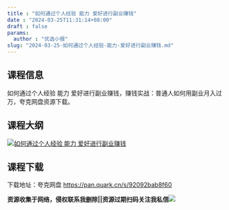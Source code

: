 ```yaml
---
title : "如何通过个人经验 能力 爱好进行副业赚钱"
date : "2024-03-25T11:31:14+08:00"
draft : false
params:
  author : "优选小报"
slug: "2024-03-25-如何通过个人经验-能力-爱好进行副业赚钱.md"
---
```


## 课程信息

如何通过个人经验 能力 爱好进行副业赚钱，赚钱实战：普通人如何用副业月入过万，夸克网盘资源下载。

## 课程大纲

[![如何通过个人经验 能力
爱好进行副业赚钱](//img7-1.zhekoulieshou.com/mmbiz_jpg/iaHBVewvSIbAjcr9g6TlCXSfiaDqkbzuEzzSCaaDVULGvvFzzJKNibf1GrY6PWw4h85iccXfdAvwXWvuNK4dSyMqCQ/0)](//img7-1.zhekoulieshou.com/mmbiz_jpg/iaHBVewvSIbAjcr9g6TlCXSfiaDqkbzuEzzSCaaDVULGvvFzzJKNibf1GrY6PWw4h85iccXfdAvwXWvuNK4dSyMqCQ/0)

## 课程下载

下载地址：夸克网盘 https://pan.quark.cn/s/92092bab8f60

**资源收集于网络，侵权联系我删除||资源过期扫码关注我私信**![](//img7-1.zhekoulieshou.com/mmbiz_jpg/iaHBVewvSIbAjcr9g6TlCXSfiaDqkbzuEzp207hVzPqT4YGQOAazQ1KNHCeACbia5Lzq4Ckwibe48iar1q7lgVP1o3w/640?wx_fmt=jpeg&from=appmsg)



